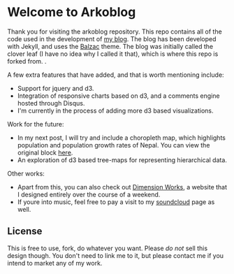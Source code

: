 # Welcome to Arkoblog

Thank you for visiting the arkoblog repository. This repo contains all of the code used in the development of [my blog](http://arkoblog.github.io). The blog has been developed with Jekyll, and uses the [Balzac](http://jekyll.gtat.me/) theme. The blog was initially called the clover leaf (I have no idea why I called it that), which is where this repo is forked from.
.

A few extra features that  have added, and that is worth mentioning include:
- Support for jquery and d3. 
- Integration of responsive charts based on d3, and a comments engine hosted through Disqus.
- I'm currently in the process of adding more d3 based visualizations. 

Work for the future:
- In my next post, I will try and include a choropleth map, which highlights population and population growth rates of Nepal. You can view the original block [here](http://bl.ocks.org/elemelon5/4fd6fd4056cea3d6cfd7). 
- An exploration of d3 based tree-maps for representing hierarchical data.

Other works:
- Apart from this, you can also check out [Dimension Works](http://dimensionworks.in), a website that I designed entirely over the course of a weekend.
- If youre into music, feel free to pay a visit to my [soundcloud](https://soundcloud.com/opsimaths) page as well. 


## License

This is free to use, fork, do whatever you want. Please *do not* sell this design though. You don't need to link me to it, but please contact me if you intend to market any of my work. 
